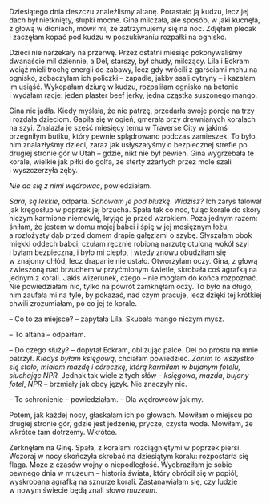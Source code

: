 Dziesiątego dnia deszczu znaleźliśmy altanę. Porastało ją kudzu, lecz jej dach był nietknięty, słupki mocne. Gina milczała, ale sposób, w&nbsp;jaki kucnęła, z&nbsp;głową w&nbsp;dłoniach, mówił mi, że zatrzymujemy się na noc. Zdjęłam plecak i&nbsp;zaczęłam kopać pod kudzu w&nbsp;poszukiwaniu rozpałki na ognisko.

Dzieci nie narzekały&nbsp;na przerwę. Przez ostatni miesiąc pokonywaliśmy dwanaście mil dziennie, a&nbsp;Del, starszy, był chudy, milczący. Lila i&nbsp;Eckram wciąż mieli trochę energii do zabawy, lecz gdy wrócili z&nbsp;garściami mchu na ognisko, zobaczyłam ich policzki – zapadłe, jakby ssali cytryny – i&nbsp;kazałam im usiąść. Wykopałam dziurę w&nbsp;kudzu, rozpaliłam ognisko na betonie i&nbsp;wydałam racje: jeden plaster beef jerky, jedna cząstka suszonego mango.

Gina nie jadła. Kiedy myślała, że nie patrzę, przedarła swoje porcje na trzy i&nbsp;rozdała dzieciom. Gapiła się w&nbsp;ogień, gmerała przy drewnianych koralach na szyi. Znalazła je sześć miesięcy temu w&nbsp;Traverse City w&nbsp;jakimś przegniłym butiku, który pewnie splądrowano podczas zamieszek. To było, nim znalazłyśmy dzieci, zaraz jak usłyszałyśmy o&nbsp;bezpiecznej strefie po drugiej stronie gór w&nbsp;Utah – gdzie, nikt nie był pewien. Gina wygrzebała te korale, wielkie jak piłki do golfa, ze sterty zżartych przez mole szali i&nbsp;wyszczerzyła zęby.

*Nie da się z&nbsp;nimi wędrować*, powiedziałam.

*Sara, są lekkie*, odparła.&nbsp;*Schowam je pod bluzkę.*&nbsp;*Widzisz?*&nbsp;Ich zarys falował jak kręgosłup w&nbsp;poprzek jej brzucha. Spała tak co noc, tuląc korale do skóry niczym karmione niemowlę, kryjąc je przed wzrokiem. Poza jednym razem: śniłam, że jestem w&nbsp;domu mojej babci i&nbsp;śpię w&nbsp;jej mosiężnym łożu, a&nbsp;rozłożysty dąb przed domem drapie gałęziami o&nbsp;szybę. Słyszałam obok miękki oddech babci, czułam ręcznie robioną narzutę otuloną wokół szyi i&nbsp;byłam bezpieczna, i&nbsp;było mi ciepło, i&nbsp;wtedy znowu obudziłam się w&nbsp;znajomy chłód, lecz drapanie nie ustało. Otworzyłam oczy. Gina, z&nbsp;głową zwieszoną nad brzuchem w&nbsp;przyćmionym świetle, skrobała coś agrafką na jednym z&nbsp;korali. Jakiś wizerunek, czego – nie mogłam do końca rozpoznać. Nie powiedziałam nic, tylko na powrót zamknęłam oczy. To było na długo, nim zaufała mi na tyle, by pokazać, nad czym pracuje, lecz dzięki tej krótkiej chwili zrozumiałam, po co jej te korale.

– Co to za miejsce? – zapytała Lila. Skubała mango niczym mysz.

– To altana – odparłam.

– Do czego służy? – dopytał Eckram, oblizując palce. Del po prostu na mnie patrzył.&nbsp;*Kiedyś byłam księgową*, chciałam powiedzieć.&nbsp;*Zanim to wszystko się stało, miałam mazdę i&nbsp;córeczkę, którą karmiłam w&nbsp;bujanym fotelu, słuchając NPR.*&nbsp;Jednak tak wiele z&nbsp;tych słów – *księgowa*, *mazda*, *bujany fotel*, *NPR* – brzmiały jak obcy język. Nie znaczyły nic.

– To schronienie – powiedziałam. – Dla wędrowców jak my.

Potem, jak każdej nocy, głaskałam ich po głowach. Mówiłam o&nbsp;miejscu po drugiej stronie gór, gdzie jest jedzenie, prycze, czysta woda. Mówiłam, że wkrótce tam dotrzemy. Wkrótce.

Zerknęłam na Ginę. Spała, z&nbsp;koralami rozciągniętymi w&nbsp;poprzek piersi. Wczoraj w&nbsp;nocy skończyła skrobać na dziesiątym koralu: rozpostarła się flaga. Może z&nbsp;czasów wojny o&nbsp;niepodległość. Wyobraziłam je sobie pewnego dnia w&nbsp;muzeum – historia świata, który obrócił się w&nbsp;popiół, wyskrobana agrafką na sznurze korali. Zastanawiałam się, czy ludzie w&nbsp;nowym świecie będą znali słowo *muzeum*.